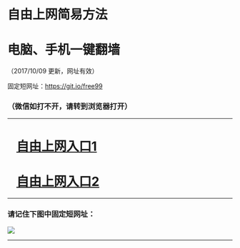 ﻿# 自由上网简易方法

# 电脑、手机一键翻墙

（2017/10/09 更新，网址有效）

固定短网址：https://git.io/free99

### （微信如打不开，请转到浏览器打开）


***





# &nbsp;&nbsp; <a href="http://ft2390719544.fwq-tz-1001.info/fwqtz01.html?t=100900120179 " target="_blank">自由上网入口1</a>
# &nbsp;&nbsp; <a href="http://ft3252928626.fwq-tz-1002.info/fwqtz02.html?t=1009001160 " target="_blank">自由上网入口2</a>
***

### 请记住下图中固定短网址：

<img src="https://s3-us-west-2.amazonaws.com/fwq-1001/yjfq-20170905okok.png" /> 


***

